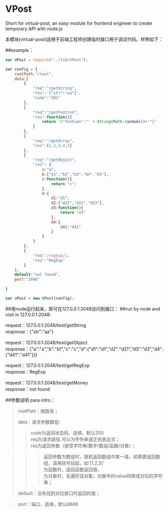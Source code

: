 # VPost

Short for virtual-post, an easy module for frontend engineer to create temporary API with node.js

本模块(virtual-post)适用于前端工程师创建临时接口用于调试代码。样例如下：

##example：
```javascript
var VPost = require("../lib/VPost");

var config = {
	rootPath:"/test",
	data:[
		{
			"req":"/getString",
			"res":'{"str":"aa"}',
			"code":"201"
		},
		{
			"req":"/getFuntion",
			"res":function(){
				return '{"funtion":"' + String(Math.random())+'"}' 
			}
		},
		{
			"req":"/getArray",
			"res":[1,2,3,4,5]
		},
		{
			"req":"/getObject",
			"res": {
				a:"a",
				b:["b1","b2","b3","b4","b5"],
				c:function(){
					return "c";
				},
				d:{
					d1:"d1",
					d2:["d21","d22","d23"],
					d3:function(){
						return "d3"
					},
					d4:{
						d41:"d41"
					}
				}
			}
		},
		{
			"req":/regExp/i,
			"res":"RegExp"
		}
	],
	default:"not found",
	port:"2048"
	
} 

var vPost = new VPost(config);
```

##用node运行起来，即可在127.0.0.1:2048访问到接口：
##run by node and visit in 127.0.0.1:2048:

request：127.0.0.1:2048/test/getString<br>
response：{"str":"aa"}

request：127.0.0.1:2048/test/getObject<br>
response：{"a":"a","b":"b1","c":"c","d":{"d1":"d1","d2":"d21","d3":"d3","d4":{"d41":"d41"}}}

request：127.0.0.1:2048/test/getRegExp<br>
response：RegExp

request：127.0.0.1:2048/test/getMoney<br>
response：not found


##参数说明 para intro：
 >rootPath：根路径；<br>
  
 >data：请求参数数组:<br>
 >>code为返回状态码，选填，默认200<br>
 >>req为请求路径,可以为字符串或正则表达式；<br>
 >>res为返回参数（接受字符串/数字/数组/函数/对象）；<br>
 
 >>>返回参数为数组时，随机返回数组中某一值，如需要返回数组，请用括号括起，如'[1,2,3]'<br>
 >>>为函数时，返回函数返回值，<br>
 >>>为对象时，会遍历该对象，对象中的value转换成对应的字符串；<br>
 
  
 >default：没有找到对应接口时返回的值；<br>
  
 >port：端口，选填，默认8888<br>
